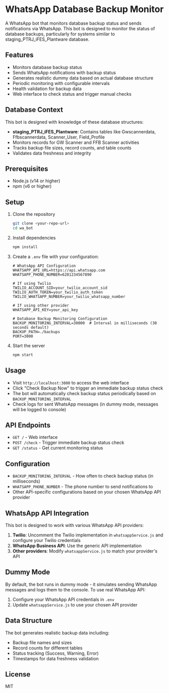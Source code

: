 # WhatsApp Database Backup Monitor

A WhatsApp bot that monitors database backup status and sends notifications via WhatsApp. This bot is designed to monitor the status of database backups, particularly for systems similar to staging_PTRJ_iFES_Plantware database.

## Features

- Monitors database backup status
- Sends WhatsApp notifications with backup status
- Generates realistic dummy data based on actual database structure
- Periodic monitoring with configurable intervals
- Health validation for backup data
- Web interface to check status and trigger manual checks

## Database Context

This bot is designed with knowledge of these database structures:
- **staging_PTRJ_iFES_Plantware**: Contains tables like Gwscannerdata, Ffbscannerdata, Scanner_User, Field_Profile
- Monitors records for GW Scanner and FFB Scanner activities
- Tracks backup file sizes, record counts, and table counts
- Validates data freshness and integrity

## Prerequisites

- Node.js (v14 or higher)
- npm (v6 or higher)

## Setup

1. Clone the repository
   ```bash
   git clone <your-repo-url>
   cd wa_bot
   ```

2. Install dependencies
   ```bash
   npm install
   ```

3. Create a `.env` file with your configuration:
   ```env
   # WhatsApp API Configuration
   WHATSAPP_API_URL=https://api.whatsapp.com
   WHATSAPP_PHONE_NUMBER=6281234567890

   # If using Twilio
   TWILIO_ACCOUNT_SID=your_twilio_account_sid
   TWILIO_AUTH_TOKEN=your_twilio_auth_token
   TWILIO_WHATSAPP_NUMBER=your_twilio_whatsapp_number

   # If using other provider
   WHATSAPP_API_KEY=your_api_key

   # Database Backup Monitoring Configuration
   BACKUP_MONITORING_INTERVAL=30000  # Interval in milliseconds (30 seconds default)
   BACKUP_PATH=./backups
   PORT=3000
   ```

4. Start the server
   ```bash
   npm start
   ```

## Usage

- Visit `http://localhost:3000` to access the web interface
- Click "Check Backup Now" to trigger an immediate backup status check
- The bot will automatically check backup status periodically based on `BACKUP_MONITORING_INTERVAL`
- Check logs for sent WhatsApp messages (in dummy mode, messages will be logged to console)

## API Endpoints

- `GET /` - Web interface
- `POST /check` - Trigger immediate backup status check
- `GET /status` - Get current monitoring status

## Configuration

- `BACKUP_MONITORING_INTERVAL` - How often to check backup status (in milliseconds)
- `WHATSAPP_PHONE_NUMBER` - The phone number to send notifications to
- Other API-specific configurations based on your chosen WhatsApp API provider

## WhatsApp API Integration

This bot is designed to work with various WhatsApp API providers:

1. **Twilio**: Uncomment the Twilio implementation in `whatsappService.js` and configure your Twilio credentials
2. **WhatsApp Business API**: Use the generic API implementation
3. **Other providers**: Modify `whatsappService.js` to match your provider's API

## Dummy Mode

By default, the bot runs in dummy mode - it simulates sending WhatsApp messages and logs them to the console. To use real WhatsApp API:

1. Configure your WhatsApp API credentials in `.env`
2. Update `whatsappService.js` to use your chosen API provider

## Data Structure

The bot generates realistic backup data including:
- Backup file names and sizes
- Record counts for different tables
- Status tracking (Success, Warning, Error)
- Timestamps for data freshness validation

## License

MIT